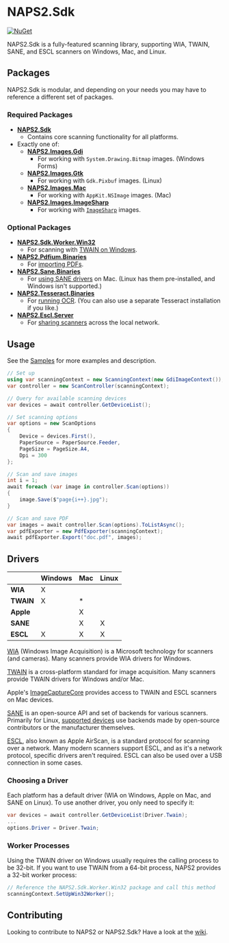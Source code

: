 # NAPS2.Sdk

[![NuGet](https://img.shields.io/nuget/v/NAPS2.Sdk)](https://www.nuget.org/packages/NAPS2.Sdk/)

NAPS2.Sdk is a fully-featured scanning library, supporting WIA, TWAIN, SANE, and ESCL scanners on Windows, Mac, and Linux.

## Packages

NAPS2.Sdk is modular, and depending on your needs you may have to reference a different set of packages.

### Required Packages

- **[NAPS2.Sdk](https://www.nuget.org/packages/NAPS2.Sdk/)**
  - Contains core scanning functionality for all platforms. 
- Exactly one of:
  - **[NAPS2.Images.Gdi](https://www.nuget.org/packages/NAPS2.Images.Gdi/)**
    - For working with `System.Drawing.Bitmap` images. (Windows Forms)
  - **[NAPS2.Images.Gtk](https://www.nuget.org/packages/NAPS2.Images.Gtk/)**
    - For working with `Gdk.Pixbuf` images. (Linux)
  - **[NAPS2.Images.Mac](https://www.nuget.org/packages/NAPS2.Images.Mac/)**
    - For working with `AppKit.NSImage` images. (Mac)
  - **[NAPS2.Images.ImageSharp](https://www.nuget.org/packages/NAPS2.Images.ImageSharp/)**
    - For working with [`ImageSharp`](https://github.com/SixLabors/ImageSharp) images.

### Optional Packages

- **[NAPS2.Sdk.Worker.Win32](https://www.nuget.org/packages/NAPS2.Sdk.Worker.Win32/)**
  - For scanning with [TWAIN on Windows](https://github.com/cyanfish/naps2/blob/master/NAPS2.Sdk.Samples/TwainSample.cs).
- **[NAPS2.Pdfium.Binaries](https://www.nuget.org/packages/NAPS2.Pdfium.Binaries/)**
  - For [importing PDFs]().
- **[NAPS2.Sane.Binaries](https://www.nuget.org/packages/NAPS2.Sane.Binaries/)**
  - For [using SANE drivers]() on Mac. (Linux has them pre-installed, and Windows isn't supported.) 
- **[NAPS2.Tesseract.Binaries](https://www.nuget.org/packages/NAPS2.Tesseract.Binaries/)**
  - For [running OCR](). (You can also use a separate Tesseract installation if you like.)
- **[NAPS2.Escl.Server](https://www.nuget.org/packages/NAPS2.Tesseract.Binaries/)**
  - For [sharing scanners](https://github.com/cyanfish/naps2/blob/master/NAPS2.Sdk.Samples/NetworkSharingSample.cs) across the local network.

## Usage

See the [Samples](https://github.com/cyanfish/naps2/tree/master/NAPS2.Sdk.Samples) for more examples and description.

```c#
// Set up
using var scanningContext = new ScanningContext(new GdiImageContext());
var controller = new ScanController(scanningContext);

// Query for available scanning devices
var devices = await controller.GetDeviceList();

// Set scanning options
var options = new ScanOptions
{
    Device = devices.First(),
    PaperSource = PaperSource.Feeder,
    PageSize = PageSize.A4,
    Dpi = 300
};

// Scan and save images
int i = 1;
await foreach (var image in controller.Scan(options))
{
    image.Save($"page{i++}.jpg");
}

// Scan and save PDF
var images = await controller.Scan(options).ToListAsync();
var pdfExporter = new PdfExporter(scanningContext);
await pdfExporter.Export("doc.pdf", images);
```

## Drivers

|           | Windows | Mac | Linux |
|-----------|---------|-----|-------|
| **WIA**   | X       |     |       |
| **TWAIN** | X       | *   |       |
| **Apple** |         | X   |       |
| **SANE**  |         | X   | X     |
| **ESCL**  | X       | X   | X     |

[WIA](https://docs.microsoft.com/en-us/windows/win32/wia/-wia-startpage) (Windows Image Acquisition) is a Microsoft technology for scanners (and cameras). Many scanners provide WIA drivers for Windows.

[TWAIN](https://twain.org/) is a cross-platform standard for image acquisition. Many scanners provide TWAIN drivers for Windows and/or Mac.

Apple's [ImageCaptureCore](https://developer.apple.com/documentation/imagecapturecore) provides access to TWAIN and ESCL scanners on Mac devices.

[SANE](http://www.sane-project.org/) is an open-source API and set of backends for various scanners. Primarily for Linux, [supported devices](http://www.sane-project.org/sane-supported-devices.html) use backends made by open-source contributors or the manufacturer themselves.

[ESCL](https://mopria.org/mopria-escl-specification), also known as Apple AirScan, is a standard protocol for scanning over a network. Many modern scanners support ESCL, and as it's a network protocol, specific drivers aren't required. ESCL can also be used over a USB connection in some cases.

### Choosing a Driver

Each platform has a default driver (WIA on Windows, Apple on Mac, and SANE on Linux). To use another driver, you only need to specify it:

```c#
var devices = await controller.GetDeviceList(Driver.Twain);
...
options.Driver = Driver.Twain;
```

### Worker Processes

Using the TWAIN driver on Windows usually requires the calling process to be 32-bit. If you want to use TWAIN from a 64-bit process, NAPS2 provides a 32-bit worker process:

```c#
// Reference the NAPS2.Sdk.Worker.Win32 package and call this method
scanningContext.SetUpWin32Worker();
```

## Contributing

Looking to contribute to NAPS2 or NAPS2.Sdk? Have a look at the [wiki](https://github.com/cyanfish/naps2/wiki/1.-Building-&-Development-Environment).
